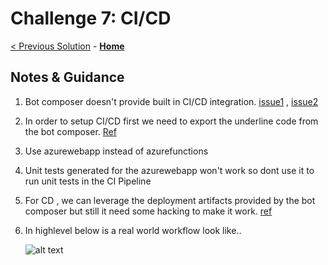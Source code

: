 # Challenge 7: CI/CD
[< Previous Solution](./Solution-6.md) - **[Home](./Readme.md)** 
## Notes & Guidance
1. Bot composer doesn't provide built in CI/CD integration. [issue1](https://github.com/microsoft/BotFramework-Composer/issues/3339) , [issue2](https://github.com/microsoft/BotFramework-Composer/issues/5581)
2. In order to setup CI/CD first we need to export the underline code from the bot composer. [Ref](https://docs.microsoft.com/en-us/composer/how-to-add-custom-action#export-runtime)
3. Use azurewebapp instead of azurefunctions
4. Unit tests generated for the azurewebapp won't work so dont use it to run unit tests in the CI Pipeline
5. For CD , we can leverage the deployment artifacts provided by the bot composer but still it need some hacking to make it work. [ref](https://github.com/microsoft/BotFramework-Composer/tree/main/runtime/dotnet/azurewebapp/Scripts)
6. In highlevel below is a real world workflow look like..

    ![alt text](https://user-images.githubusercontent.com/11544153/105419544-e36f0980-5c0c-11eb-9573-43316c6cf505.png)
        



